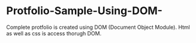# Protfolio-Sample-Using-DOM-

Complete protfolio is created using DOM (Document Object Module).
Html as well as css is access thorugh DOM.
